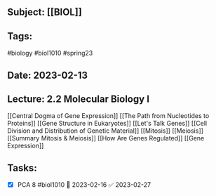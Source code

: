 ## Subject: [[BIOL]]
## Tags:
#biology #biol1010 #spring23 
## Date: 2023-02-13
## Lecture: 2.2 Molecular Biology I

[[Central Dogma of Gene Expression]]
[[The Path from Nucleotides to Proteins]]
[[Gene Structure in Eukaryotes]]
[[Let's Talk Genes]]
[[Cell Division and Distribution of Genetic Material]]
[[Mitosis]]
[[Meiosis]]
[[Summary Mitosis & Meiosis]]
[[How Are Genes Regulated]]
[[Gene Expression]]

## Tasks:
- [x] PCA 8 #biol1010 📅 2023-02-16 ✅ 2023-02-27